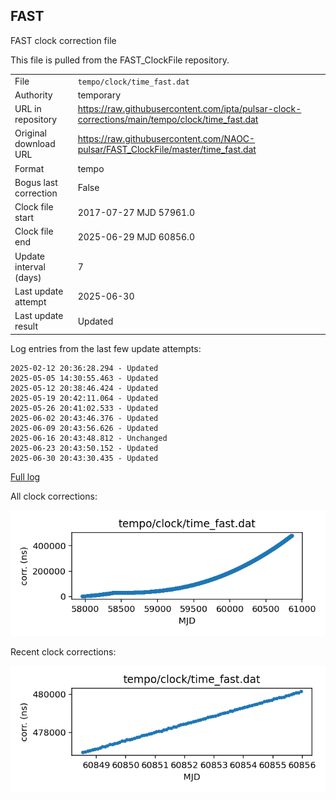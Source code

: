 
## FAST

FAST clock correction file

This file is pulled from the FAST_ClockFile repository.

|     |     |
|:--- |:--- |
| File | `tempo/clock/time_fast.dat` |
| Authority | temporary |
| URL in repository | <https://raw.githubusercontent.com/ipta/pulsar-clock-corrections/main/tempo/clock/time_fast.dat> |
| Original download URL | <https://raw.githubusercontent.com/NAOC-pulsar/FAST_ClockFile/master/time_fast.dat> |
| Format | tempo |
| Bogus last correction | False |
| Clock file start | 2017-07-27 MJD 57961.0 |
| Clock file end | 2025-06-29 MJD 60856.0 |
| Update interval (days) | 7 |
| Last update attempt | 2025-06-30 |
| Last update result | Updated |

Log entries from the last few update attempts:
```
2025-02-12 20:36:28.294 - Updated
2025-05-05 14:30:55.463 - Updated
2025-05-12 20:38:46.424 - Updated
2025-05-19 20:42:11.064 - Updated
2025-05-26 20:41:02.533 - Updated
2025-06-02 20:43:46.376 - Updated
2025-06-09 20:43:56.626 - Updated
2025-06-16 20:43:48.812 - Unchanged
2025-06-23 20:43:50.152 - Updated
2025-06-30 20:43:30.435 - Updated
```
[Full log](https://raw.githubusercontent.com/ipta/pulsar-clock-corrections/main/log/tempo/clock/time_fast.dat.log)


All clock corrections:

![plot of all clock corrections](time_fast.dat.png "All corrections")

Recent clock corrections:

![plot of recent clock corrections](time_fast.dat.short.png "Recent corrections")

